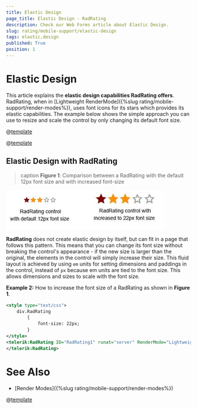```yaml
---
title: Elastic Design
page_title: Elastic Design - RadRating
description: Check our Web Forms article about Elastic Design.
slug: rating/mobile-support/elastic-design
tags: elastic,design
published: True
position: 1
---
```


# Elastic Design

This article explains the **elastic design capabilities RadRating offers**.	RadRating, when in [Lightweight RenderMode]({%slug rating/mobile-support/render-modes%}), uses font icons for its stars which provides its elastic capabilities.	The example below shows the simple approach you can use to resize and scale the control by only changing its default font size.

@[template](/_templates/common/render-mode.md#resp-design-desc "slug-el: no, slug-fl: no")

@[template](/_templates/common/font-size-notes.md#note-and-example "control: RadRating")

## Elastic Design with RadRating

>caption **Figure 1**: Comparison between a RadRating with the default 12px font size and with increased font-size

![rating-elastic-design](images/rating-elastic-design.jpg)

**RadRating** does not create elastic design by itself, but can fit in a page that follows this pattern. This means that you can change its font size without breaking the control's appearance - if the new size is larger than the original, the elements in the control will simply increase their size. This fluid layout is achieved by using `em` units for setting dimensions and paddings in the control, instead of `px` because em units are tied to the font size. This allows dimensions and sizes to scale with the font size.

**Example 2:** How to increase the font size of a RadRating as shown in **Figure 1**.

````XML
<style type="text/css">
	div.RadRating
		{
			font-size: 22px;
		}
</style>
<telerik:RadRating ID="RadRating1" runat="server" RenderMode="Lightweight">
</telerik:RadRating>
````

# See Also

 * [Render Modes]({%slug rating/mobile-support/render-modes%})

@[template](/_templates/common/font-size-notes.md#related-resources)
